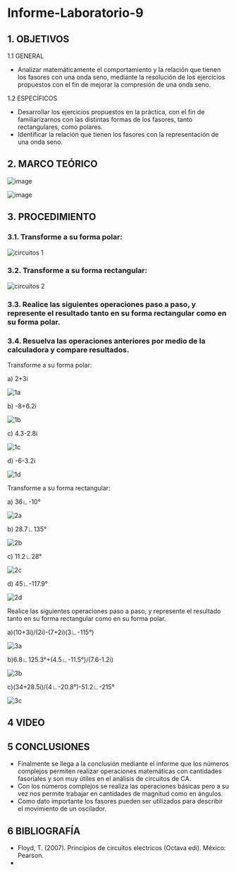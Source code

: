 # Informe-Laboratorio-9

## 1. OBJETIVOS
   1.1 GENERAL
   
   * Analizar matemáticamente el comportamiento y la relación que tienen los fasores con una onda seno, mediante la resolución de los ejercicios propuestos con el fin de mejorar la compresión de una onda seno.
   
   1.2 ESPECÍFICOS   
   
   * Desarrollar los ejercicios propuestos en la práctica, con el fin de familiarizarnos con las distintas formas de los fasores, tanto rectangulares, como polares. 
   * Identificar la relación que tienen los fasores con la representación de una onda seno.
   
## 2. MARCO TEÓRICO

![image](https://user-images.githubusercontent.com/93666408/155060625-cbb41dd1-eb39-4d69-a83e-1c9725109342.png)

![image](https://user-images.githubusercontent.com/93666408/155061992-aea4600d-e5ea-4151-9d4f-01c067ace03d.png)



## 3. PROCEDIMIENTO
### 3.1. Transforme a su forma polar:
![circuitos 1](https://user-images.githubusercontent.com/93893919/155061126-c334ece0-0a9e-4f6a-ad28-d9207c3e55e7.png)
### 3.2. Transforme a su forma rectangular:
![circuitos 2](https://user-images.githubusercontent.com/93893919/155061168-3d04f447-6111-4e13-a241-255dda685af6.png)
### 3.3. Realice las siguientes operaciones paso a paso, y represente el resultado tanto en su forma rectangular como en su forma polar.
### 3.4. Resuelva las operaciones anteriores por medio de la calculadora y compare resultados.

Transforme a su forma polar:

a) 2+3i

![1a](https://user-images.githubusercontent.com/93681159/155048364-3bb1ee4d-0961-43c3-b55f-da8e824a9fe4.PNG)

b) -8+6.2i

![1b](https://user-images.githubusercontent.com/93681159/155048372-cc6a28b9-3b23-4611-adcf-d724e266ddfb.PNG)

c) 4.3-2.8i

![1c](https://user-images.githubusercontent.com/93681159/155048398-f5cdca18-bfe0-498e-a985-909f9d42d074.PNG)

d) -6-3.2i

![1d](https://user-images.githubusercontent.com/93681159/155048403-9fa44f7e-b4c5-4054-b9d1-d9833816a552.PNG)

Transforme a su forma rectangular:

a) 36∟-10°

![2a](https://user-images.githubusercontent.com/93681159/155048409-06f9067b-aaff-4ae8-96a8-777746ec6728.PNG)

b) 28.7∟135°

![2b](https://user-images.githubusercontent.com/93681159/155048418-19962875-0cbe-4b7a-ae4a-53c257c51fdd.PNG)

c) 11.2∟28°

![2c](https://user-images.githubusercontent.com/93681159/155048425-4d170226-87b0-4322-82c3-f87ffc247cd2.PNG)

d) 45∟-117.9°

![2d](https://user-images.githubusercontent.com/93681159/155048431-fc78e928-6e67-443c-b8d2-6e9b71ad23f8.PNG)

Realice las siguientes operaciones paso a paso, y represente el resultado tanto en su forma rectangular como en su forma polar.

a)(10+3i)/(2i)-(7+2i)(3∟-115°)

![3a](https://user-images.githubusercontent.com/93681159/155048442-c08115d6-c829-4cb3-8d4c-9f7dabe9cd32.PNG)

b)6.8∟125.3°+(4.5∟-11.5°)/(7.6-1.2i)

![3b](https://user-images.githubusercontent.com/93681159/155048444-08edd3b4-03a6-4e40-a85d-6d71d3e8a631.PNG)

c)(34+28.5i)/(4∟-20.8°)-51.2∟-215°

![3c](https://user-images.githubusercontent.com/93681159/155048449-ac0a762c-c5e0-4435-9dd4-c8a76b35b180.PNG)

## 4 VIDEO



## 5 CONCLUSIONES
* Finalmente se llega a la conclusión mediante el informe que los números complejos permiten realizar operaciones matemáticas con cantidades fasoriales y son muy útiles en el análisis de circuitos de CA.
* Con los números complejos se realiza las operaciones básicas pero a su vez nos permite trabajar en cantidades de magnitud como en ángulos.
* Como dato importante  los fasores pueden ser utilizados para describir el movimiento de un oscilador.

## 6 BIBLIOGRAFÍA 
* Floyd, T. (2007). Principios de circuitos electricos (Octava edi). México: Pearson.
* 
